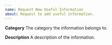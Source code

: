 ```yaml
---
name: Request New Useful Information
about: Request to add useful information.
---
```


**Category**
The category the information belongs to.

**Description**
A description of the information.
